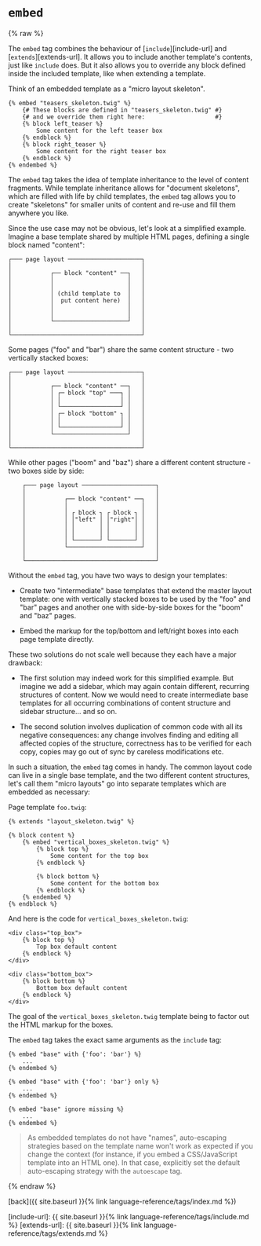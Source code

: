 `embed`
=======

{% raw %}

The `embed` tag combines the behaviour of [`include`][include-url] and  [`extends`][extends-url]. It allows you to include another template's contents, just like `include` does. But it also allows you to override any block defined inside the included template, like when extending a template.

Think of an embedded template as a "micro layout skeleton".

````twig
{% embed "teasers_skeleton.twig" %}
    {# These blocks are defined in "teasers_skeleton.twig" #}
    {# and we override them right here:                    #}
    {% block left_teaser %}
        Some content for the left teaser box
    {% endblock %}
    {% block right_teaser %}
        Some content for the right teaser box
    {% endblock %}
{% endembed %}
````

The `embed` tag takes the idea of template inheritance to the level of content fragments. While template inheritance allows for "document skeletons", which are filled with life by child templates, the ``embed`` tag allows you to create "skeletons" for smaller units of content and re-use and fill them anywhere you like.

Since the use case may not be obvious, let's look at a simplified example. Imagine a base template shared by multiple HTML pages, defining a single block named "content":

````
┌─── page layout ─────────────────────┐
│                                     │
│           ┌── block "content" ──┐   │
│           │                     │   │
│           │                     │   │
│           │ (child template to  │   │
│           │  put content here)  │   │
│           │                     │   │
│           │                     │   │
│           └─────────────────────┘   │
│                                     │
└─────────────────────────────────────┘
````

Some pages ("foo" and "bar") share the same content structure - two vertically stacked boxes:

````
┌─── page layout ─────────────────────┐
│                                     │
│           ┌── block "content" ──┐   │
│           │ ┌─ block "top" ───┐ │   │
│           │ │                 │ │   │
│           │ └─────────────────┘ │   │
│           │ ┌─ block "bottom" ┐ │   │
│           │ │                 │ │   │
│           │ └─────────────────┘ │   │
│           └─────────────────────┘   │
│                                     │
└─────────────────────────────────────┘
````

While other pages ("boom" and "baz") share a different content structure - two boxes side by side:

````
    ┌─── page layout ─────────────────────┐
    │                                     │
    │           ┌── block "content" ──┐   │
    │           │                     │   │    
    │           │ ┌ block ┐ ┌ block ┐ │   │
    │           │ │"left" │ │"right"│ │   │
    │           │ │       │ │       │ │   │
    │           │ │       │ │       │ │   │
    │           │ └───────┘ └───────┘ │   │
    │           └─────────────────────┘   │
    │                                     │
    └─────────────────────────────────────┘
````

Without the `embed` tag, you have two ways to design your templates:

 * Create two "intermediate" base templates that extend the master layout template: one with vertically stacked boxes to be used by the "foo" and "bar" pages and another one with side-by-side boxes for the "boom" and "baz" pages.

 * Embed the markup for the top/bottom and left/right boxes into each page template directly.

These two solutions do not scale well because they each have a major drawback:

 * The first solution may indeed work for this simplified example. But imagine we add a sidebar, which may again contain different, recurring structures of content. Now we would need to create intermediate base templates for all occurring combinations of content structure and sidebar structure... and so on.

 * The second solution involves duplication of common code with all its negative consequences: any change involves finding and editing all affected copies of the structure, correctness has to be verified for each copy, copies may go out of sync by careless modifications etc.

In such a situation, the `embed` tag comes in handy. The common layout code can live in a single base template, and the two different content structures, let's call them "micro layouts" go into separate templates which are embedded as necessary:

Page template `foo.twig`:

````twig
{% extends "layout_skeleton.twig" %}

{% block content %}
    {% embed "vertical_boxes_skeleton.twig" %}
        {% block top %}
            Some content for the top box
        {% endblock %}

        {% block bottom %}
            Some content for the bottom box
        {% endblock %}
    {% endembed %}
{% endblock %}
````

And here is the code for `vertical_boxes_skeleton.twig`:

````twig
<div class="top_box">
    {% block top %}
        Top box default content
    {% endblock %}
</div>

<div class="bottom_box">
    {% block bottom %}
        Bottom box default content
    {% endblock %}
</div>
````

The goal of the `vertical_boxes_skeleton.twig` template being to factor out the HTML markup for the boxes.

The `embed` tag takes the exact same arguments as the `include` tag:

````twig
{% embed "base" with {'foo': 'bar'} %}
    ...
{% endembed %}

{% embed "base" with {'foo': 'bar'} only %}
    ...
{% endembed %}

{% embed "base" ignore missing %}
    ...
{% endembed %}
````

> As embedded templates do not have "names", auto-escaping strategies based on the template name won't work as expected if you change the context (for instance, if you embed a CSS/JavaScript template into an HTML one). In that case, explicitly set the default auto-escaping strategy with the `autoescape` tag.

{% endraw %}

[back]({{ site.baseurl }}{% link language-reference/tags/index.md %})

[include-url]: {{ site.baseurl }}{% link language-reference/tags/include.md %}
[extends-url]: {{ site.baseurl }}{% link language-reference/tags/extends.md %}